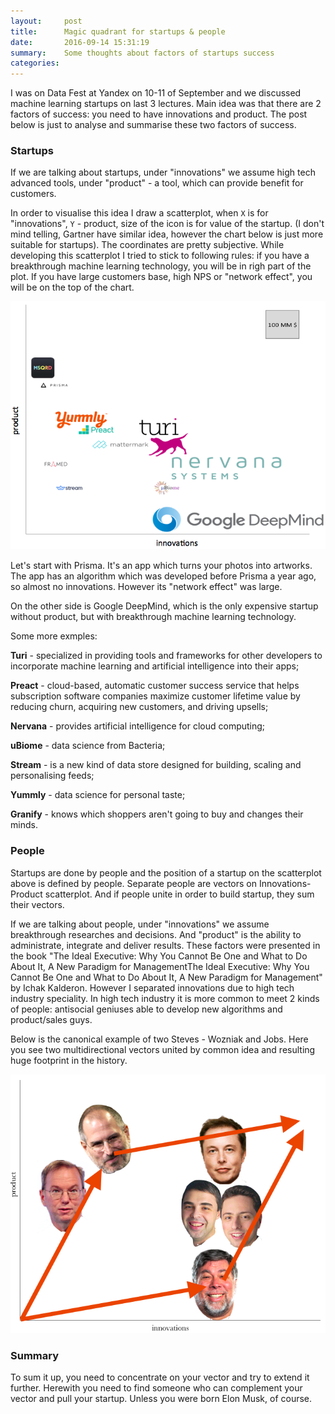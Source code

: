 ```yaml
---
layout:     post
title:      Magic quadrant for startups & people
date:       2016-09-14 15:31:19
summary:    Some thoughts about factors of startups success
categories: 
---
```


I was on Data Fest at Yandex on 10-11 of September and we discussed machine learning startups on last 3 lectures.
Main idea was that there are 2 factors of success: you need to have innovations and product. The post below is just to analyse and summarise these two factors of success.


### Startups

If we are talking about startups, under "innovations" we assume high tech advanced tools, under "product" - a tool, which can provide benefit for customers.

In order to visualise this idea I draw a scatterplot, when `X` is for "innovations", `Y` - product, size of the icon is for value of the startup. (I don't mind telling, Gartner have similar idea, however the chart below is just more suitable for startups). The coordinates are pretty subjective. While developing this scatterplot I tried to stick to following rules: if you have a breakthrough machine learning technology, you will be in righ part of the plot. If you have large customers base, high NPS or "network effect", you will be on the top of the chart.

![startups](https://raw.githubusercontent.com/alexakimenko/alexakimenko.github.io/master/images/startups.png)

Let's start with Prisma. It's an app which turns your photos into artworks. The app has an algorithm which was developed before Prisma a year ago, so almost no innovations. However its "network effect" was large. 

On the other side is Google DeepMind, which is the only expensive startup without product, but with breakthrough machine learning technology.

Some more exmples:

**Turi** - specialized in providing tools and frameworks for other developers to incorporate machine learning and artificial intelligence into their apps;

**Preact** - cloud-based, automatic customer success service that helps subscription software companies maximize customer lifetime value by reducing churn, acquiring new customers, and driving upsells;

**Nervana** - provides artificial intelligence for cloud computing;

**uBiome** - data science from Bacteria;

**Stream** - is a new kind of data store designed for building, scaling and personalising feeds;

**Yummly** - data science for personal taste;

**Granify**	- knows which shoppers aren't going to buy and changes their minds.


### People


Startups are done by people and the position of a startup on the scatterplot above is defined by people.
Separate people are vectors on Innovations-Product scatterplot. And if people unite in order to build startup, they sum their vectors.

If we are talking about people, under "innovations" we assume breakthrough researches and decisions. And "product" is the ability to administrate, integrate and deliver results. These factors were presented in the book "The Ideal Executive: Why You Cannot Be One and What to Do About It, A New Paradigm for ManagementThe Ideal Executive: Why You Cannot Be One and What to Do About It, A New Paradigm for Management" by Ichak Kalderon. However I separated innovations due to high tech industry speciality. In high tech industry it is more common to meet 2 kinds of people: antisocial geniuses able to develop new algorithms and product/sales guys.

Below is the canonical example of two Steves - Wozniak and Jobs. Here you see two multidirectional vectors united by common idea and resulting huge footprint in the history.

![people](https://raw.githubusercontent.com/alexakimenko/alexakimenko.github.io/master/images/people.png)


### Summary

To sum it up, you need to concentrate on your vector and try to extend it further. Herewith you need to find someone who can complement your vector and  pull your startup. Unless you were born Elon Musk, of course.
